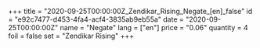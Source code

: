 +++
title = "2020-09-25T00:00:00Z_Zendikar_Rising_Negate_[en]_false"
id = "e92c7477-d453-4fa4-acf4-3835ab9eb55a"
date = "2020-09-25T00:00:00Z"
name = "Negate"
lang = ["en"]
price = "0.06"
quantity = 4
foil = false
set = "Zendikar Rising"
+++
